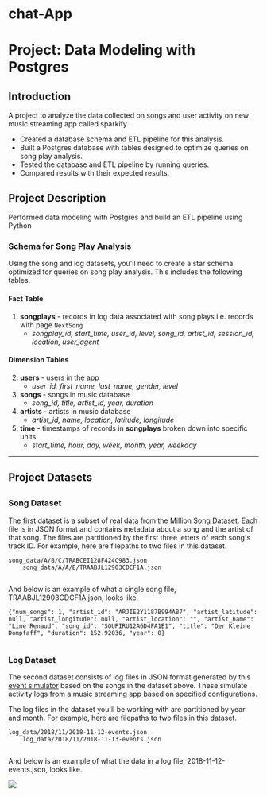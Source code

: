 # chat-App
<div>
   <h1>Project: Data Modeling with Postgres</h1>
   <h2 id="introduction">Introduction</h2>
   <p>A project to analyze the data collected on songs and user activity on new music streaming app called sparkify.</p>
    <ul>
       <li>Created a database schema and ETL pipeline for this analysis.</li>
       <li>Built a Postgres database with tables designed to optimize queries on song play analysis.</li> 
       <li>Tested the database and ETL pipeline by running queries.</li> 
       <li>Compared results with their expected results.</li>
    </ul>
    <h2>Project Description</h2>
    <p>Performed data modeling with Postgres and build an ETL pipeline using Python</p>
    <h3>Schema for Song Play Analysis</h3>
    <p>Using the song and log datasets, you'll need to create a star schema optimized for queries on song play analysis. This includes the following tables.</p>
            <h4>Fact Table</h4>
            <ol>
               <li>
                  <strong>songplays</strong> - records in log data associated with song plays i.e. records with page <code>NextSong</code>  
                  <ul>
                     <li><em>songplay_id, start_time, user_id, level, song_id, artist_id, session_id, location, user_agent</em></li>
                  </ul>
               </li>
            </ol>
            <h4>Dimension Tables</h4>
            <ol start="2">
               <li>
                  <strong>users</strong> - users in the app
                  <ul>
                     <li><em>user_id, first_name, last_name, gender, level</em></li>
                  </ul>
               </li>
               <li>
                  <strong>songs</strong> - songs in music database
                  <ul>
                     <li><em>song_id, title, artist_id, year, duration</em></li>
                  </ul>
               </li>
               <li>
                  <strong>artists</strong> - artists in music database
                  <ul>
                     <li><em>artist_id, name, location, latitude, longitude</em></li>
                  </ul>
               </li>
               <li>
                  <strong>time</strong> - timestamps of records in <strong>songplays</strong> broken down into specific units
                  <ul>
                     <li><em>start_time, hour, day, week, month, year, weekday</em></li>
                  </ul>
               </li>
            </ol>
<hr>
<div>
    <h2>
    Project Datasets 
    <h2>
    <h3 id="song-dataset">Song Dataset</h3>
    <p>The first dataset is a subset of real data from the <a target="_blank" href="https://labrosa.ee.columbia.edu/millionsong/">Million Song Dataset</a>. Each file is in JSON format and contains metadata about a song and the artist of that song. The files are partitioned by the first three letters of each song's track ID. For example, here are filepaths to two files in this dataset.</p>
    <pre><code class="lang-txt">song_data/A/B/C/TRABCEI128F424C983.json
    song_data/A/A/B/TRAABJL12903CDCF1A.json
    </code></pre>
    <p>And below is an example of what a single song file, TRAABJL12903CDCF1A.json, looks like.</p>
    <pre><code class="lang-json">{"<span class="hljs-attribute">num_songs</span>": <span class="hljs-value"><span class="hljs-number">1</span></span>, "<span class="hljs-attribute">artist_id</span>": <span class="hljs-value"><span class="hljs-string">"ARJIE2Y1187B994AB7"</span></span>, "<span class="hljs-attribute">artist_latitude</span>": <span class="hljs-value"><span class="hljs-literal">null</span></span>, "<span class="hljs-attribute">artist_longitude</span>": <span class="hljs-value"><span class="hljs-literal">null</span></span>, "<span class="hljs-attribute">artist_location</span>": <span class="hljs-value"><span class="hljs-string">""</span></span>, "<span class="hljs-attribute">artist_name</span>": <span class="hljs-value"><span class="hljs-string">"Line Renaud"</span></span>, "<span class="hljs-attribute">song_id</span>": <span class="hljs-value"><span class="hljs-string">"SOUPIRU12A6D4FA1E1"</span></span>, "<span class="hljs-attribute">title</span>": <span class="hljs-value"><span class="hljs-string">"Der Kleine Dompfaff"</span></span>, "<span class="hljs-attribute">duration</span>": <span class="hljs-value"><span class="hljs-number">152.92036</span></span>, "<span class="hljs-attribute">year</span>": <span class="hljs-value"><span class="hljs-number">0</span></span>}
    </code></pre>
    <h3 id="log-dataset">Log Dataset</h3>
    <p>The second dataset consists of log files in JSON format generated by this <a target="_blank" href="https://github.com/Interana/eventsim">event simulator</a> based on the songs in the dataset above. These simulate activity logs from a music streaming app based on specified configurations.</p>
    <p>The log files in the dataset you'll be working with are partitioned by year and month. For example, here are filepaths to two files in this dataset.</p>
    <pre><code class="lang-txt">log_data/2018/11/2018-11-12-events.json
    log_data/2018/11/2018-11-13-events.json
    </code></pre>
    <p>And below is an example of what the data in a log file, 2018-11-12-events.json, looks like.</p>
    <img src="https://video.udacity-data.com/topher/2019/February/5c6c15e9_log-data/log-data.png">
</div>
